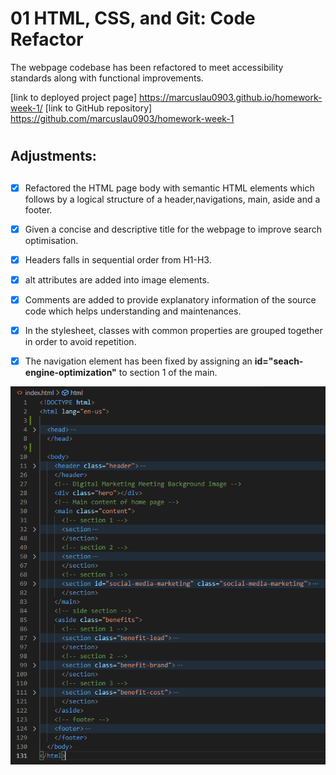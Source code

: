 # 01 HTML, CSS, and Git: Code Refactor

The webpage codebase has been refactored to meet accessibility standards along with functional improvements. 

[link to deployed project page] https://marcuslau0903.github.io/homework-week-1/
[link to GitHub repository] https://github.com/marcuslau0903/homework-week-1

# <h2>Adjustments:<h2>
- [x] Refactored the HTML page body with semantic HTML elements which follows by a logical structure of a header,navigations, main, aside and a footer.

- [x] Given a concise and descriptive title for the webpage to improve search optimisation.

- [x] Headers falls in sequential order from H1-H3.

- [x] alt attributes are added into image elements. 

- [x] Comments are added to provide explanatory information of the source code which helps understanding and maintenances.

- [x] In the stylesheet, classes with common properties are grouped together in order to avoid repetition.

- [x] The navigation element has been fixed by assigning an **id="seach-engine-optimization"** to section 1 of the main.  

![screenshot of refactored page](./assets/images/screenshot1.PNG)
